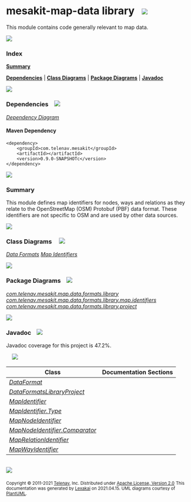 # mesakit-map-data library &nbsp;&nbsp;<img src="https://www.kivakit.org/images/books-32.png" srcset="https://www.kivakit.org/images/books-32-2x.png 2x"/>

This module contains code generally relevant to map data.

<img src="https://www.kivakit.org/images/horizontal-line-512.png" srcset="https://www.kivakit.org/images/horizontal-line-512-2x.png 2x"/>

### Index

[**Summary**](#summary)

[**Dependencies**](#dependencies) | [**Class Diagrams**](#class-diagrams) | [**Package Diagrams**](#package-diagrams) | [**Javadoc**](#javadoc)

<img src="https://www.kivakit.org/images/horizontal-line-512.png" srcset="https://www.kivakit.org/images/horizontal-line-512-2x.png 2x"/>

### Dependencies <a name="dependencies"></a> &nbsp;&nbsp; <img src="https://www.kivakit.org/images/dependencies-32.png" srcset="https://www.kivakit.org/images/dependencies-32-2x.png 2x"/>

[*Dependency Diagram*](documentation/diagrams/dependencies.svg)

#### Maven Dependency

    <dependency>
        <groupId>com.telenav.mesakit</groupId>
        <artifactId></artifactId>
        <version>0.9.0-SNAPSHOTc</version>
    </dependency>

<img src="https://www.kivakit.org/images/short-horizontal-line-128.png" srcset="https://www.kivakit.org/images/horizontal-line-128-2x.png 2x"/>

[//]: # (start-user-text)

### Summary <a name = "summary"></a>

This module defines map identifiers for nodes, ways and relations as they relate to the
OpenStreetMap (OSM) Protobuf (PBF) data format. These identifiers are not specific to
OSM and are used by other data sources.

[//]: # (end-user-text)

<img src="https://www.kivakit.org/images/short-horizontal-line-128.png" srcset="https://www.kivakit.org/images/horizontal-line-128-2x.png 2x"/>

### Class Diagrams <a name="class-diagrams"></a> &nbsp; &nbsp; <img src="https://www.kivakit.org/images/diagram-32.png" srcset="https://www.kivakit.org/images/diagram-32-2x.png 2x"/>

[*Data Formats*](documentation/diagrams/diagram-data-format.svg)
[*Map Identifiers*](documentation/diagrams/diagram-data-map-identifier.svg)

<img src="https://www.kivakit.org/images/short-horizontal-line-128.png" srcset="https://www.kivakit.org/images/horizontal-line-128-2x.png 2x"/>

### Package Diagrams <a name="package-diagrams"></a> &nbsp;&nbsp; <img src="https://www.kivakit.org/images/box-32.png" srcset="https://www.kivakit.org/images/box-32-2x.png 2x"/>

[*com.telenav.mesakit.map.data.formats.library*](documentation/diagrams/com.telenav.mesakit.map.data.formats.library.svg)
[*com.telenav.mesakit.map.data.formats.library.map.identifiers*](documentation/diagrams/com.telenav.mesakit.map.data.formats.library.map.identifiers.svg)
[*com.telenav.mesakit.map.data.formats.library.project*](documentation/diagrams/com.telenav.mesakit.map.data.formats.library.project.svg)

<img src="https://www.kivakit.org/images/short-horizontal-line-128.png" srcset="https://www.kivakit.org/images/horizontal-line-128-2x.png 2x"/>

### Javadoc <a name="javadoc"></a> &nbsp;&nbsp; <img src="https://www.kivakit.org/images/books-32.png" srcset="https://www.kivakit.org/images/books-32-2x.png 2x"/>

Javadoc coverage for this project is 47.2%.

&nbsp; &nbsp;  <img src="https://www.kivakit.org/images/meter-50-12.png" srcset="https://www.kivakit.org/images/meter-50-12-2x.png 2x"/>



| Class | Documentation Sections |
|---|---|
| [*DataFormat*](https://telenav.github.io/mesakit-data/javadoc/mesakit.map.data.library/com/telenav/mesakit/map/data/formats/library/DataFormat.html) |  |
| [*DataFormatsLibraryProject*](https://telenav.github.io/mesakit-data/javadoc/mesakit.map.data.library/com/telenav/mesakit/map/data/formats/library/project/DataFormatsLibraryProject.html) |  |
| [*MapIdentifier*](https://telenav.github.io/mesakit-data/javadoc/mesakit.map.data.library/com/telenav/mesakit/map/data/formats/library/map/identifiers/MapIdentifier.html) |  |
| [*MapIdentifier.Type*](https://telenav.github.io/mesakit-data/javadoc/mesakit.map.data.library/com/telenav/mesakit/map/data/formats/library/map/identifiers/MapIdentifier.Type.html) |  |
| [*MapNodeIdentifier*](https://telenav.github.io/mesakit-data/javadoc/mesakit.map.data.library/com/telenav/mesakit/map/data/formats/library/map/identifiers/MapNodeIdentifier.html) |  |
| [*MapNodeIdentifier.Comparator*](https://telenav.github.io/mesakit-data/javadoc/mesakit.map.data.library/com/telenav/mesakit/map/data/formats/library/map/identifiers/MapNodeIdentifier.Comparator.html) |  |
| [*MapRelationIdentifier*](https://telenav.github.io/mesakit-data/javadoc/mesakit.map.data.library/com/telenav/mesakit/map/data/formats/library/map/identifiers/MapRelationIdentifier.html) |  |
| [*MapWayIdentifier*](https://telenav.github.io/mesakit-data/javadoc/mesakit.map.data.library/com/telenav/mesakit/map/data/formats/library/map/identifiers/MapWayIdentifier.html) |  |

[//]: # (start-user-text)



[//]: # (end-user-text)

<br/>

<img src="https://www.kivakit.org/images/horizontal-line-512.png" srcset="https://www.kivakit.org/images/horizontal-line-512-2x.png 2x"/>

<sub>Copyright &#169; 2011-2021 [Telenav](http://telenav.com), Inc. Distributed under [Apache License, Version 2.0](LICENSE)</sub>
<sub>This documentation was generated by [Lexakai](https://github.com/Telenav/lexakai) on 2021.04.15. UML diagrams courtesy
of [PlantUML](http://plantuml.com).</sub>

